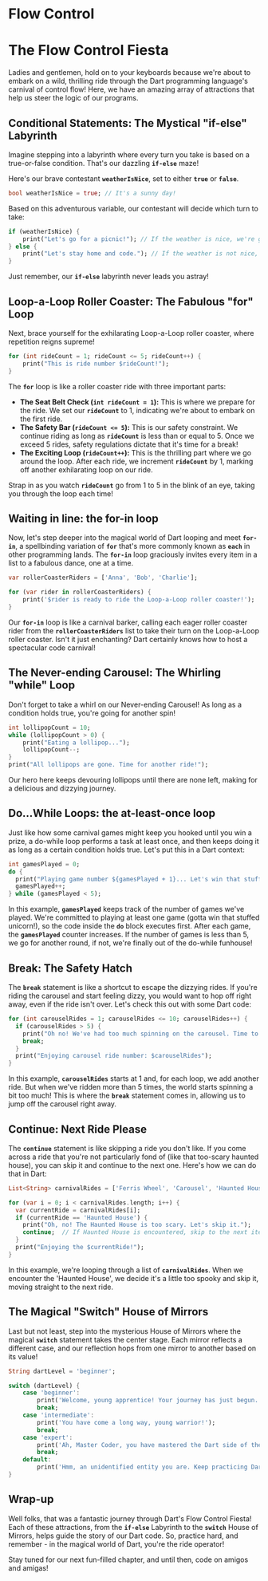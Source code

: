 # Flow Control

# **The Flow Control Fiesta**

Ladies and gentlemen, hold on to your keyboards because we're about to embark on a wild, thrilling ride through the Dart programming language's carnival of control flow! Here, we have an amazing array of attractions that help us steer the logic of our programs.

## **Conditional Statements: The Mystical "if-else" Labyrinth**

Imagine stepping into a labyrinth where every turn you take is based on a true-or-false condition. That's our dazzling **`if-else`** maze!

Here's our brave contestant **`weatherIsNice`**, set to either **`true`** or **`false`**.

```dart
bool weatherIsNice = true; // It's a sunny day!
```

Based on this adventurous variable, our contestant will decide which turn to take:

```dart
if (weatherIsNice) {
    print("Let's go for a picnic!"); // If the weather is nice, we're going on a picnic!
} else {
    print("Let's stay home and code."); // If the weather is not nice, more time for coding!
}
```

Just remember, our **`if-else`** labyrinth never leads you astray!

## **Loop-a-Loop Roller Coaster: The Fabulous "for" Loop**

Next, brace yourself for the exhilarating Loop-a-Loop roller coaster, where repetition reigns supreme!

```dart
for (int rideCount = 1; rideCount <= 5; rideCount++) {
    print("This is ride number $rideCount!");
}
```

The **`for`** loop is like a roller coaster ride with three important parts:

- **The Seat Belt Check (`int rideCount = 1`):** This is where we prepare for the ride. We set our **`rideCount`** to 1, indicating we're about to embark on the first ride.
- **The Safety Bar (`rideCount <= 5`):** This is our safety constraint. We continue riding as long as **`rideCount`** is less than or equal to 5. Once we exceed 5 rides, safety regulations dictate that it's time for a break!
- **The Exciting Loop (`rideCount++`):** This is the thrilling part where we go around the loop. After each ride, we increment **`rideCount`** by 1, marking off another exhilarating loop on our ride.

Strap in as you watch **`rideCount`** go from 1 to 5 in the blink of an eye, taking you through the loop each time!

## Waiting in line: the for-in loop

Now, let's step deeper into the magical world of Dart looping and meet **`for-in`**, a spellbinding variation of **`for`** that's more commonly known as **`each`** in other programming lands. The **`for-in`** loop graciously invites every item in a list to a fabulous dance, one at a time.

```dart
var rollerCoasterRiders = ['Anna', 'Bob', 'Charlie'];

for (var rider in rollerCoasterRiders) {
    print('$rider is ready to ride the Loop-a-Loop roller coaster!');
}
```

Our **`for-in`** loop is like a carnival barker, calling each eager roller coaster rider from the **`rollerCoasterRiders`** list to take their turn on the Loop-a-Loop roller coaster. Isn't it just enchanting? Dart certainly knows how to host a spectacular code carnival!

## **The Never-ending Carousel: The Whirling "while" Loop**

Don't forget to take a whirl on our Never-ending Carousel! As long as a condition holds true, you're going for another spin!

```dart
int lollipopCount = 10;
while (lollipopCount > 0) {
    print("Eating a lollipop...");
    lollipopCount--;
}
print("All lollipops are gone. Time for another ride!");
```

Our hero here keeps devouring lollipops until there are none left, making for a delicious and dizzying journey.

## **Do...While Loops: the at-least-once loop**

Just like how some carnival games might keep you hooked until you win a prize, a do-while loop performs a task at least once, and then keeps doing it as long as a certain condition holds true. Let's put this in a Dart context:

```dart
int gamesPlayed = 0;
do {
  print("Playing game number ${gamesPlayed + 1}... Let's win that stuffed unicorn!");
  gamesPlayed++;
} while (gamesPlayed < 5);
```

In this example, **`gamesPlayed`** keeps track of the number of games we've played. We're committed to playing at least one game (gotta win that stuffed unicorn!), so the code inside the **`do`** block executes first. After each game, the **`gamesPlayed`** counter increases. If the number of games is less than 5, we go for another round, if not, we're finally out of the do-while funhouse!

## **Break: The Safety Hatch**

The **`break`** statement is like a shortcut to escape the dizzying rides. If you're riding the carousel and start feeling dizzy, you would want to hop off right away, even if the ride isn't over. Let's check this out with some Dart code:

```dart
for (int carouselRides = 1; carouselRides <= 10; carouselRides++) {
  if (carouselRides > 5) {
    print("Oh no! We've had too much spinning on the carousel. Time to stop.");
    break;
  }
  print("Enjoying carousel ride number: $carouselRides");
}
```

In this example, **`carouselRides`** starts at 1 and, for each loop, we add another ride. But when we've ridden more than 5 times, the world starts spinning a bit too much! This is where the **`break`** statement comes in, allowing us to jump off the carousel right away.

## **Continue: Next Ride Please**

The **`continue`** statement is like skipping a ride you don't like. If you come across a ride that you're not particularly fond of (like that too-scary haunted house), you can skip it and continue to the next one. Here's how we can do that in Dart:

```dart
List<String> carnivalRides = ['Ferris Wheel', 'Carousel', 'Haunted House', 'Roller Coaster', 'Bumper Cars'];

for (var i = 0; i < carnivalRides.length; i++) {
  var currentRide = carnivalRides[i];
  if (currentRide == 'Haunted House') {
    print("Oh, no! The Haunted House is too scary. Let's skip it.");
    continue;  // If Haunted House is encountered, skip to the next iteration
  }
  print("Enjoying the $currentRide!");
}
```

In this example, we're looping through a list of **`carnivalRides`**. When we encounter the 'Haunted House', we decide it's a little too spooky and skip it, moving straight to the next ride.

## **The Magical "Switch" House of Mirrors**

Last but not least, step into the mysterious House of Mirrors where the magical **`switch`** statement takes the center stage. Each mirror reflects a different case, and our reflection hops from one mirror to another based on its value!

```dart
String dartLevel = 'beginner';

switch (dartLevel) {
    case 'beginner':
        print('Welcome, young apprentice! Your journey has just begun.');
        break;
    case 'intermediate':
        print('You have come a long way, young warrior!');
        break;
    case 'expert':
        print('Ah, Master Coder, you have mastered the Dart side of the Force!');
        break;
    default:
        print('Hmm, an unidentified entity you are. Keep practicing Dart, you must.');
}
```

## **Wrap-up**

Well folks, that was a fantastic journey through Dart's Flow Control Fiesta! Each of these attractions, from the **`if-else`** Labyrinth to the **`switch`** House of Mirrors, helps guide the story of our Dart code. So, practice hard, and remember - in the magical world of Dart, you're the ride operator!

Stay tuned for our next fun-filled chapter, and until then, code on amigos and amigas!
